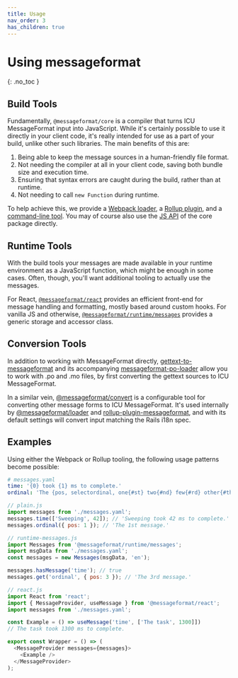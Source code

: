 ```yaml
---
title: Usage
nav_order: 3
has_children: true
---
```


<!-- prettier-ignore-start -->
# Using messageformat
{: .no_toc }
<!-- prettier-ignore-end -->

## Build Tools

Fundamentally, `@messageformat/core` is a compiler that turns ICU MessageFormat input into JavaScript.
While it's certainly possible to use it directly in your client code, it's really intended for use as a part of your build, unlike other such libraries.
The main benefits of this are:

1. Being able to keep the message sources in a human-friendly file format.
2. Not needing the compiler at all in your client code, saving both bundle size and execution time.
3. Ensuring that syntax errors are caught during the build, rather than at runtime.
4. Not needing to call `new Function` during runtime.

To help achieve this, we provide a [Webpack loader], a [Rollup plugin], and a [command-line tool].
You may of course also use the [JS API](./api/core.md) of the core package directly.

[webpack loader]: https://www.npmjs.com/package/@messageformat/loader
[rollup plugin]: https://www.npmjs.com/package/rollup-plugin-messageformat
[command-line tool]: https://www.npmjs.com/package/@messageformat/cli

## Runtime Tools

With the build tools your messages are made available in your runtime environment as a JavaScript function, which might be enough in some cases.
Often, though, you'll want additional tooling to actually use the messages.

For React, [`@messageformat/react`](./api/react.md) provides an efficient front-end for message handling and formatting, mostly based around custom hooks.
For vanilla JS and otherwise, [`@messageformat/runtime/messages`](./api/runtime.messages.md) provides a generic storage and accessor class.

## Conversion Tools

In addition to working with MessageFormat directly, [gettext-to-messageformat](https://www.npmjs.com/package/gettext-to-messageformat) and its accompanying [messageformat-po-loader](https://www.npmjs.com/package/messageformat-po-loader) allow you to work with .po and .mo files, by first converting the gettext sources to ICU MessageFormat.

In a similar vein, [@messageformat/convert](https://www.npmjs.com/package/@messageformat/convert) is a configurable tool for converting other message forms to ICU MessageFormat.
It's used internally by [@messageformat/loader](https://www.npmjs.com/package/@messageformat/loader) and [rollup-plugin-messageformat](https://www.npmjs.com/package/rollup-plugin-messageformat), and with its default settings will convert input matching the Rails i18n spec.

## Examples

Using either the Webpack or Rollup tooling, the following usage patterns become possible:

```yaml
# messages.yaml
time: '{0} took {1} ms to complete.'
ordinal: 'The {pos, selectordinal, one{#st} two{#nd} few{#rd} other{#th}} message.'
```

```js
// plain.js
import messages from './messages.yaml';
messages.time(['Sweeping', 42]); // 'Sweeping took 42 ms to complete.'
messages.ordinal({ pos: 1 }); // 'The 1st message.'
```

```js
// runtime-messages.js
import Messages from '@messageformat/runtime/messages';
import msgData from './messages.yaml';
const messages = new Messages(msgData, 'en');

messages.hasMessage('time'); // true
messages.get('ordinal', { pos: 3 }); // 'The 3rd message.'
```

```js
// react.js
import React from 'react';
import { MessageProvider, useMessage } from '@messageformat/react';
import messages from './messages.yaml';

const Example = () => useMessage('time', ['The task', 1300]])
// The task took 1300 ms to complete.

export const Wrapper = () => (
  <MessageProvider messages={messages}>
    <Example />
  </MessageProvider>
);
```
